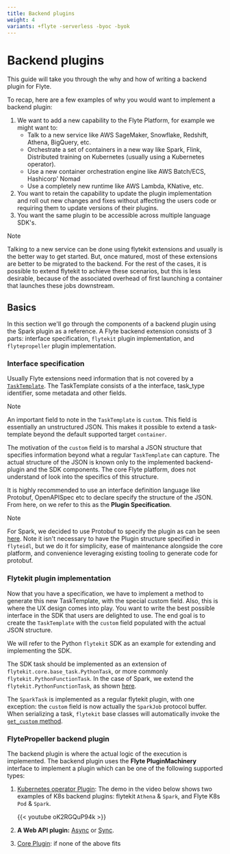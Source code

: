 ```yaml
---
title: Backend plugins
weight: 4
variants: +flyte -serverless -byoc -byok
---
```


# Backend plugins

This guide will take you through the why and how of writing a backend plugin for
Flyte.

To recap, here are a few examples of why you would want to implement a backend plugin:

1. We want to add a new capability to the Flyte Platform, for example we might want to:
   * Talk to a new service like AWS SageMaker, Snowflake, Redshift, Athena, BigQuery, etc.
   * Orchestrate a set of containers in a new way like Spark, Flink, Distributed
     training on Kubernetes (usually using a Kubernetes operator).
   * Use a new container orchestration engine like AWS Batch/ECS, Hashicorp' Nomad
   * Use a completely new runtime like AWS Lambda, KNative, etc.
2. You want to retain the capability to update the plugin implementation and roll out new changes and fixes without affecting the users code or requiring them to update versions of their plugins.
3. You want the same plugin to be accessible across multiple language SDK's.

> [!NOTE]
> Talking to a new service can be done using flytekit extensions and usually is the better way to get started.
> But, once matured, most of these extensions are better to be migrated to the backend.
> For the rest of the cases, it is possible to extend flytekit to achieve these scenarios, but this is less desirable,
> because of the associated overhead of first launching a container that launches these jobs downstream.


## Basics

In this section we'll go through the components of a backend plugin using the Spark plugin as a reference.
A Flyte backend extension consists of 3 parts: interface specification, `flytekit` plugin implementation, and `flytepropeller` plugin implementation.


### Interface specification

Usually Flyte extensions need information that is not covered by a [`TaskTemplate`](/api-reference/flyteidl#flyteidl-core-TaskTemplate).
The TaskTemplate consists of a the interface, task_type identifier, some metadata and other fields.

> [!NOTE]
> An important field to note in the `TaskTemplate`  is `custom`. This field is essentially an unstructured JSON.
> This makes it possible to extend a task-template beyond the default supported target `container`.

The motivation of the `custom` field is to marshal a JSON structure that specifies information beyond what a regular `TaskTemplate` can capture.
The actual structure of the JSON is known only to the implemented backend-plugin and the SDK components.
The core Flyte platform, does not understand of look into the specifics of this structure.

It is highly recommended to use an interface definition language like Protobuf, OpenAPISpec etc to declare specify the structure of the JSON.
From here, on we refer to this as the **Plugin Specification**.

> [!NOTE]
> For Spark, we decided to use Protobuf to specify the plugin as can be seen [here](https://github.com/flyteorg/flyteidl/blob/master/protos/flyteidl/plugins/spark.proto).
> Note it isn't necessary to have the Plugin structure specified in `flyteidl`, but we do it for simplicity, ease of maintenance alongside the core platform, and convenience leveraging existing tooling to generate code for protobuf.


### Flytekit plugin implementation

Now that you have a specification, we have to implement a method to generate this new TaskTemplate, with the special custom field.
Also, this is where the UX design comes into play.
You want to write the best possible interface in the SDK that users are delighted to use.
The end goal is to create the `TaskTemplate` with the `custom` field populated with the actual JSON structure.

We will refer to the Python `flytekit` SDK as an example for extending and implementing the SDK.

The SDK task should be implemented as an extension of `flytekit.core.base_task.PythonTask`, or more commonly `flytekit.PythonFunctionTask`.
In the case of Spark, we extend the `flytekit.PythonFunctionTask`, as shown [here](https://github.com/flyteorg/flytekit/blob/master/plugins/flytekit-spark/flytekitplugins/spark/task.py#L77-L123).

The `SparkTask` is implemented as a regular flytekit plugin, with one exception: the `custom` field is now actually the `SparkJob` protocol buffer. When serializing a task, `flytekit` base classes will automatically invoke the [`get_custom` method](https://github.com/flyteorg/flytekit/blob/c02075d472b5587d199630bcfc7f9937673c6a0e/flytekit/core/base_task.py#L255).

### FlytePropeller backend plugin

The backend plugin is where the actual logic of the execution is implemented.
The backend plugin uses the **Flyte PluginMachinery** interface to implement a plugin which can be one of the following supported types:

1. [Kubernetes operator Plugin](https://pkg.go.dev/github.com/lyft/flyteplugins@v0.5.26/go/tasks/pluginmachinery/k8s#Plugin):
   The demo in the video below shows two examples of K8s backend plugins: flytekit `Athena` & `Spark`, and Flyte K8s `Pod` & `Spark`.

   {{< youtube oK2RGQuP94k >}}

2. **A Web API plugin:** [Async](https://pkg.go.dev/github.com/lyft/flyteplugins@v0.5.26/go/tasks/pluginmachinery/webapi#AsyncPlugin) or [Sync](https://pkg.go.dev/github.com/lyft/flyteplugins@v0.5.26/go/tasks/pluginmachinery/webapi#SyncPlugin).

3. [Core Plugin](https://pkg.go.dev/github.com/lyft/flyteplugins/go/tasks/pluginmachinery/core#Plugin): if none of the above fits
